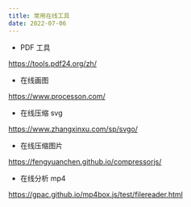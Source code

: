 ```yaml
---
title: 常用在线工具
date: 2022-07-06
---
```


- PDF 工具

<https://tools.pdf24.org/zh/>

- 在线画图

<https://www.processon.com/>

- 在线压缩 svg

<https://www.zhangxinxu.com/sp/svgo/>

- 在线压缩图片

<https://fengyuanchen.github.io/compressorjs/>

- 在线分析 mp4

<https://gpac.github.io/mp4box.js/test/filereader.html>
